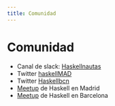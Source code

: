 ```yaml
---
title: Comunidad
---
```


# Comunidad #

- Canal de slack: [Haskellnautas](http://haskellnautas.herokuapp.com)
- Twitter [haskellMAD](https://twitter.com/haskellMAD)
- Twitter [Haskellbcn](https://twitter.com/HaskellBCN)
- [Meetup](https://meetup.com/Haskell-MAD/) de Haskell en Madrid
- [Meetup](https://www.meetup.com/Haskell-Barcelona/) de Haskell en Barcelona


